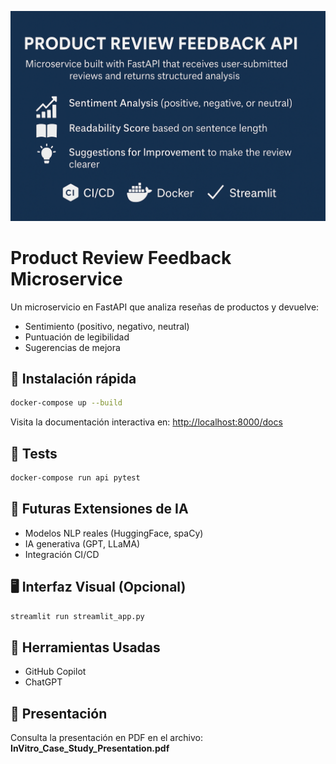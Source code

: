 ![Banner](banner.png)

# Product Review Feedback Microservice

Un microservicio en FastAPI que analiza reseñas de productos y devuelve:
- Sentimiento (positivo, negativo, neutral)
- Puntuación de legibilidad
- Sugerencias de mejora

## 🚀 Instalación rápida

```bash
docker-compose up --build
```

Visita la documentación interactiva en: [http://localhost:8000/docs](http://localhost:8000/docs)

## 🧪 Tests

```bash
docker-compose run api pytest
```

## 🧠 Futuras Extensiones de IA

- Modelos NLP reales (HuggingFace, spaCy)
- IA generativa (GPT, LLaMA)
- Integración CI/CD

## 🖥 Interfaz Visual (Opcional)

```bash
streamlit run streamlit_app.py
```

## 🤖 Herramientas Usadas

- GitHub Copilot
- ChatGPT

## 📄 Presentación

Consulta la presentación en PDF en el archivo:
**InVitro_Case_Study_Presentation.pdf**
